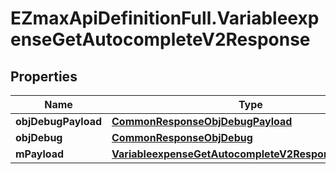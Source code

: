 # EZmaxApiDefinitionFull.VariableexpenseGetAutocompleteV2Response

## Properties

Name | Type | Description | Notes
------------ | ------------- | ------------- | -------------
**objDebugPayload** | [**CommonResponseObjDebugPayload**](CommonResponseObjDebugPayload.md) |  | 
**objDebug** | [**CommonResponseObjDebug**](CommonResponseObjDebug.md) |  | [optional] 
**mPayload** | [**VariableexpenseGetAutocompleteV2ResponseMPayload**](VariableexpenseGetAutocompleteV2ResponseMPayload.md) |  | 


